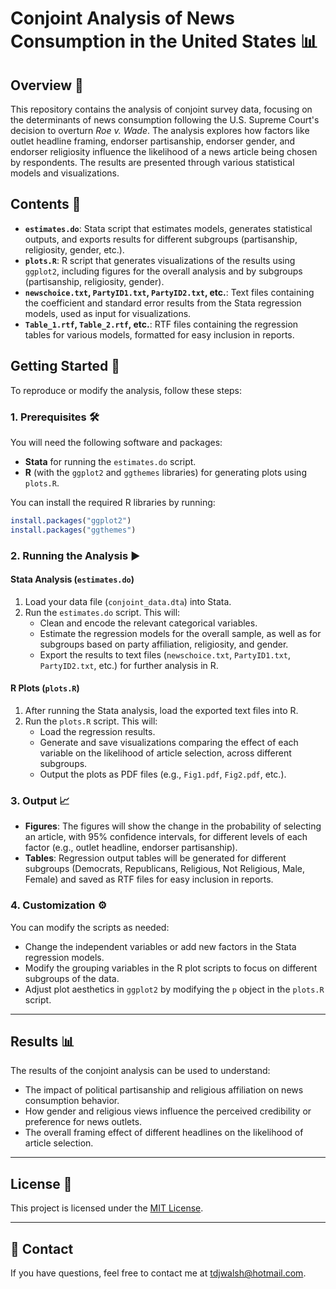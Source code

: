 # Conjoint Analysis of News Consumption in the United States 📊

## Overview 📖

This repository contains the analysis of conjoint survey data, focusing on the determinants of news consumption following the U.S. Supreme Court's decision to overturn *Roe v. Wade*. The analysis explores how factors like outlet headline framing, endorser partisanship, endorser gender, and endorser religiosity influence the likelihood of a news article being chosen by respondents. The results are presented through various statistical models and visualizations.

## Contents 📁

- **`estimates.do`**: Stata script that estimates models, generates statistical outputs, and exports results for different subgroups (partisanship, religiosity, gender, etc.).
- **`plots.R`**: R script that generates visualizations of the results using `ggplot2`, including figures for the overall analysis and by subgroups (partisanship, religiosity, gender).
- **`newschoice.txt`, `PartyID1.txt`, `PartyID2.txt`, etc.**: Text files containing the coefficient and standard error results from the Stata regression models, used as input for visualizations.
- **`Table_1.rtf`, `Table_2.rtf`, etc.**: RTF files containing the regression tables for various models, formatted for easy inclusion in reports.

## Getting Started 🚀

To reproduce or modify the analysis, follow these steps:

### 1. Prerequisites 🛠️

You will need the following software and packages:
- **Stata** for running the `estimates.do` script.
- **R** (with the `ggplot2` and `ggthemes` libraries) for generating plots using `plots.R`.

You can install the required R libraries by running:

```R
install.packages("ggplot2")
install.packages("ggthemes")
```

### 2. Running the Analysis ▶️

#### Stata Analysis (`estimates.do`)

1. Load your data file (`conjoint_data.dta`) into Stata.
2. Run the `estimates.do` script. This will:
   - Clean and encode the relevant categorical variables.
   - Estimate the regression models for the overall sample, as well as for subgroups based on party affiliation, religiosity, and gender.
   - Export the results to text files (`newschoice.txt`, `PartyID1.txt`, `PartyID2.txt`, etc.) for further analysis in R.

#### R Plots (`plots.R`)

1. After running the Stata analysis, load the exported text files into R.
2. Run the `plots.R` script. This will:
   - Load the regression results.
   - Generate and save visualizations comparing the effect of each variable on the likelihood of article selection, across different subgroups.
   - Output the plots as PDF files (e.g., `Fig1.pdf`, `Fig2.pdf`, etc.).

### 3. Output 📈

- **Figures**: The figures will show the change in the probability of selecting an article, with 95% confidence intervals, for different levels of each factor (e.g., outlet headline, endorser partisanship).
- **Tables**: Regression output tables will be generated for different subgroups (Democrats, Republicans, Religious, Not Religious, Male, Female) and saved as RTF files for easy inclusion in reports.

### 4. Customization ⚙️

You can modify the scripts as needed:
- Change the independent variables or add new factors in the Stata regression models.
- Modify the grouping variables in the R plot scripts to focus on different subgroups of the data.
- Adjust plot aesthetics in `ggplot2` by modifying the `p` object in the `plots.R` script.

---

## Results 📊

The results of the conjoint analysis can be used to understand:
- The impact of political partisanship and religious affiliation on news consumption behavior.
- How gender and religious views influence the perceived credibility or preference for news outlets.
- The overall framing effect of different headlines on the likelihood of article selection.

---

## License 📝

This project is licensed under the [MIT License](LICENSE).

---

## **💬 Contact**
If you have questions, feel free to contact me at [tdjwalsh@hotmail.com](mailto:tdjwalsh@hotmail.com).
